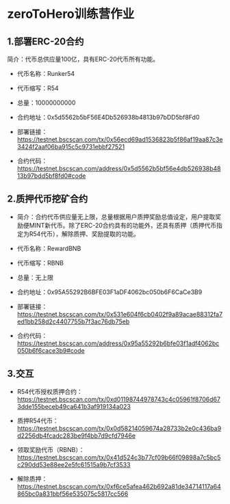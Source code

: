 # zeroToHero训练营作业

## 1.部署ERC-20合约

简介：代币总供应量100亿，具有ERC-20代币所有功能。

 - 代币名称：Runker54

 - 代币缩写：R54

 - 总量：10000000000

 - 合约地址：0x5d5562b5bF56E4Db526938b4813b97bDD5bf8Fd0

 - 部署链接：https://testnet.bscscan.com/tx/0x56ecd69ad1536823b5f86af19aa87c3e3424f2aaf06ba915c5c9731ebbf27521

 - 合约代码：https://testnet.bscscan.com/address/0x5d5562b5bf56e4db526938b4813b97bdd5bf8fd0#code

## 2.质押代币挖矿合约

 - 简介：合约代币供应量无上限，总量根据用户质押奖励总值设定，用户提取奖励便MINT新代币。除了ERC-20合约具有的功能外，还具有质押（质押代币指定为R54代币），解除质押、奖励提取的功能。
 
 - 代币名称：RewardBNB

 - 代币缩写：RBNB

 - 总量：无上限

 - 合约地址：0x95A55292B6BFE03F1aDF4062bc050b6F6CaCe3B9

 - 部署链接：https://testnet.bscscan.com/tx/0x531e604f6cb0402f9a89acae88312fa7ed1bb258d2c4407755b7f3ac76db75eb
 
 - 合约代码：https://testnet.bscscan.com/address/0x95a55292b6bfe03f1adf4062bc050b6f6cace3b9#code


## 3.交互

 - R54代币授权质押合约：https://testnet.bscscan.com/tx/0xd01198744978743c4c05961f8706d673dde155beceb49ca641b3af919134a023

 - 质押R54代币：https://testnet.bscscan.com/tx/0x0d58214059674a28733b2e0c436ba9d2256db4fcadc283be9f4bb7d9cfd7946e

 - 领取奖励代币（RBNB）：https://testnet.bscscan.com/tx/0x41d524c3b77cf09b66f09898a7c5bc5c290dd53e88ee2e5fc61515a9b7cf3533

 - 解除质押：https://testnet.bscscan.com/tx/0xf6ce5afea462b692a81de34714117a64865bc0a831bbf56e535075c5817cc566


